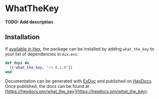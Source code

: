 # WhatTheKey

**TODO: Add description**

## Installation

If [available in Hex](https://hex.pm/docs/publish), the package can be installed
by adding `what_the_key` to your list of dependencies in `mix.exs`:

```elixir
def deps do
  [{:what_the_key, "~> 0.1.0"}]
end
```

Documentation can be generated with [ExDoc](https://github.com/elixir-lang/ex_doc)
and published on [HexDocs](https://hexdocs.pm). Once published, the docs can
be found at [https://hexdocs.pm/what_the_key](https://hexdocs.pm/what_the_key).

